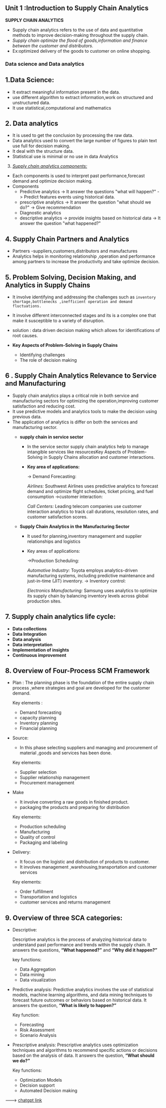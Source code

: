
## Unit 1 :Introduction to Supply Chain Analytics

**SUPPLY CHAIN ANALYTICS**
- Supply chain analytics refers to the use of data and quantitative methods to improve decision-making throughout the supply chain.
- *Supply chain optimize the flood of goods,information and finance between the customer and distributors.*
- Ex:optimized delivery of the goods to customer on online shopping.

### Data science and Data analytics

## 1.Data Science:
- It extract meaningful information present in the data.
- use different algorithm to extract information,work on structured and unstructured data.
- It use statistical,computational and mathematics 

## 2. Data analytics
- It is used to get the conclusion by processing the raw data.
- Data analytics used to convert the large number of figures to plain text use full for decision making.
- It deal with the structure data.
- Statistical use is minimal or no use in data Analytics

3. [*Supply chain analytics components:*](https://www.google.com/search?q=what+is+supply+chain+analytics+components&client=firefox-b-e&sca_esv=43165b7b9e8aedc4&sxsrf=ADLYWIJAh_LifemuEOqx3zZFcJZk2CLTbw%3A1725512806239&ei=ZjzZZqKcDtHB4-EPx8-BoQc&ved=0ahUKEwii5_uOhKuIAxXR4DgGHcdnIHQQ4dUDCBA&uact=5&oq=what+is+supply+chain+analytics+components&gs_lp=Egxnd3Mtd2l6LXNlcnAiKXdoYXQgaXMgc3VwcGx5IGNoYWluIGFuYWx5dGljcyBjb21wb25lbnRzMggQIRigARjDBDIIECEYoAEYwwQyCBAhGKABGMMESO4ZUPgDWI8XcAN4AZABAZgBxAKgAfAQqgEHMC42LjIuMrgBA8gBAPgBAZgCBqACuwTCAgoQABiwAxjWBBhHwgIKECEYoAEYwwQYCpgDAIgGAZAGCJIHBTMuMi4xoAeIOg&sclient=gws-wiz-serp)
  - Each components is used to interpret past performance,forecast demand and optimize  decision making.
  - Components
      - Predictive analytics 
	      -> It answer the questions "what will happen?"
	      -> Predict features events using historical data.
     - prescriptive analytics
	      -> It answer the question "what should we do?"
	      -> Give recommendation
     - Diagnostic analytics
     - descriptive analytics
	       -> provide insights based on historical data
	      ->  It answer the question "what happened?"

## 4. Supply Chain Partners and Analytics
- Partners -suppliers,customers,distributors and manufactures
- Analytics helps in monitoring relationship ,operation and performance among partners to increase the productivity and take optimize decision.

## 5. Problem Solving, Decision Making, and Analytics in Supply Chains
- It involve identifying and addressing the challenges such as
  `inventory shortage,bottlenecks ,inefficient operation and demand fluctuations.`
- It involve different interconnected stages and its is a complex one that make it susceptible to a variety of disruption.
- solution : data driven decision making which allows for identifications of root causes.

- **Key Aspects of Problem-Solving in Supply Chains**
	- Identifying challenges
	- The role of decision making

## 6 . Supply Chain Analytics Relevance to Service and Manufacturing

- Supply chain analytics plays a critical role in both service and manufacturing sectors for optimizing the operation,improving customer satisfaction and reducing cost.
- It use predictive models and analytics tools to make the decision using previous data.
- The application of analytics is differ on both the services and manufacturing sector.
	 - **supply chain in service sector**
	 
		- In the service sector supply chain analytics help to manage intangible services like resourcesKey Aspects of Problem-Solving in Supply Chains allocation and customer interactions.
		- **Key area of applications:**
		
			-> Demand Forecasting:
			
			 _Airlines:_ Southwest Airlines uses predictive analytics to forecast demand and optimize flight schedules, ticket pricing, and fuel consumption
			->customer interaction:
			
			 _Call Centers:_ Leading telecom companies use customer interaction analytics to track call durations, resolution rates, and customer satisfaction scores.
			
		
	- **Supply Chain Analytics in the Manufacturing Sector**
	
		- It used for planning,inventory management and supplier relationships and logistics
		- Key areas of applications:
		
			->Production Scheduling:
			
			_Automotive Industry:_ Toyota employs analytics-driven manufacturing systems, including predictive maintenance and just-in-time (JIT) inventory.
			-> Inventory control:
			
			_Electronics Manufacturing:_ Samsung uses analytics to optimize its supply chain by balancing inventory levels across global production sites.
			
## 7.  Supply chain analytics life cycle:

- **Data collections**
- **Data Integration**
- **Data analysis**
- **Data interpretation**
- **Implementation of insights**
- **Continuous improvement**
## 8. Overview of Four-Process SCM Framework

- Plan :
	 The planning phase is the foundation of the entire supply chain process ,where strategies and goal are developed for the customer demand.

     Key elements :
     - Demand forecasting
     - capacity planning
     - Inventory planning
     - Financial planning
- Source:
	 - In this phase selecting suppliers and managing and procurement of material ,goods and services has been done.

     Key elements:
     - Supplier selection
     - Supplier relationship management
     - Procurement management

- Make
     - It involve converting a raw goods in finished product.
     - packaging the products and preparing for distribution
     
     Key elements:
    - Production scheduling
    - Manufacturing
    - Quality of control
    - Packaging and labeling

- Delivery: 

	 - It focus on the logistic and distribution of products to customer.
	 - It involves management ,warehousing,transportation and customer services

	 Key elements:
	 - Order fulfillment
	 - Transportation and logistics
	 - customer services and returns management
## 9. Overview of three SCA categories:

- Descriptive:

	Descriptive analytics is the process of analyzing historical data to understand past performance and trends within the supply chain. It answers the questions, **“What happened?”** and **“Why did it happen?”**

	 key functions:
	 - Data Aggregation
	 - Data mining
	 - Data visualization
	 
- Predictive analysis:
	Predictive analytics involves the use of statistical models, machine learning algorithms, and data mining techniques to forecast future outcomes or behaviors based on historical data. It answers the question, **“What is likely to happen?”**

	 Key function:
	 - Forecasting
	 - Risk Assessment
	 - Scenario Analysis

- Prescriptive analysis:
	Prescriptive analytics uses optimization techniques and algorithms to recommend specific actions or decisions based on the analysis of data. It answers the question, **“What should we do?”** 

	 Key functions:
	 - Optimization Models
	 - Decision support
	 - Automated Decision making
	

---> [chatgpt link](https://chatgpt.com/c/2596c025-9384-455d-a27a-27d5fd168019)





